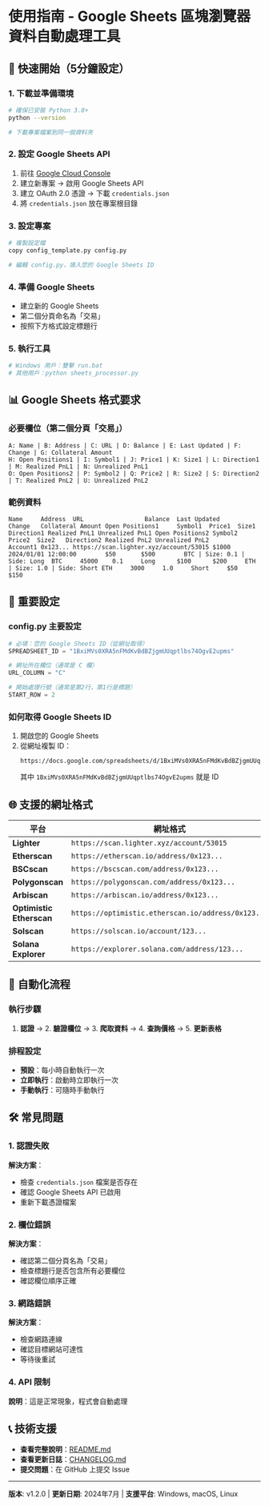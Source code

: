 # 使用指南 - Google Sheets 區塊瀏覽器資料自動處理工具

## 🚀 快速開始（5分鐘設定）

### 1. 下載並準備環境
```bash
# 確保已安裝 Python 3.8+
python --version

# 下載專案檔案到同一個資料夾
```

### 2. 設定 Google Sheets API
1. 前往 [Google Cloud Console](https://console.cloud.google.com/)
2. 建立新專案 → 啟用 Google Sheets API
3. 建立 OAuth 2.0 憑證 → 下載 `credentials.json`
4. 將 `credentials.json` 放在專案根目錄

### 3. 設定專案
```bash
# 複製設定檔
copy config_template.py config.py

# 編輯 config.py，填入您的 Google Sheets ID
```

### 4. 準備 Google Sheets
- 建立新的 Google Sheets
- 第二個分頁命名為「交易」
- 按照下方格式設定標題行

### 5. 執行工具
```bash
# Windows 用戶：雙擊 run.bat
# 其他用戶：python sheets_processor.py
```

## 📊 Google Sheets 格式要求

### 必要欄位（第二個分頁「交易」）
```
A: Name | B: Address | C: URL | D: Balance | E: Last Updated | F: Change | G: Collateral Amount
H: Open Positions1 | I: Symbol1 | J: Price1 | K: Size1 | L: Direction1 | M: Realized PnL1 | N: Unrealized PnL1
O: Open Positions2 | P: Symbol2 | Q: Price2 | R: Size2 | S: Direction2 | T: Realized PnL2 | U: Unrealized PnL2
```

### 範例資料
```
Name     Address  URL                 Balance  Last Updated         Change   Collateral Amount Open Positions1     Symbol1  Price1  Size1   Direction1 Realized PnL1 Unrealized PnL1 Open Positions2 Symbol2  Price2  Size2   Direction2 Realized PnL2 Unrealized PnL2
Account1 0x123... https://scan.lighter.xyz/account/53015 $1000     2024/01/01 12:00:00        $50       $500        BTC | Size: 0.1 | Side: Long  BTC     45000    0.1     Long      $100      $200     ETH | Size: 1.0 | Side: Short ETH     3000     1.0     Short     $50       $150
```

## 🔧 重要設定

### config.py 主要設定
```python
# 必填：您的 Google Sheets ID（從網址取得）
SPREADSHEET_ID = "1BxiMVs0XRA5nFMdKvBdBZjgmUUqptlbs74OgvE2upms"

# 網址所在欄位（通常是 C 欄）
URL_COLUMN = "C"

# 開始處理行號（通常是第2行，第1行是標題）
START_ROW = 2
```

### 如何取得 Google Sheets ID
1. 開啟您的 Google Sheets
2. 從網址複製 ID：
   ```
   https://docs.google.com/spreadsheets/d/1BxiMVs0XRA5nFMdKvBdBZjgmUUqptlbs74OgvE2upms/edit
   ```
   其中 `1BxiMVs0XRA5nFMdKvBdBZjgmUUqptlbs74OgvE2upms` 就是 ID

## 🌐 支援的網址格式

| 平台 | 網址格式 |
|------|----------|
| **Lighter** | `https://scan.lighter.xyz/account/53015` |
| **Etherscan** | `https://etherscan.io/address/0x123...` |
| **BSCscan** | `https://bscscan.com/address/0x123...` |
| **Polygonscan** | `https://polygonscan.com/address/0x123...` |
| **Arbiscan** | `https://arbiscan.io/address/0x123...` |
| **Optimistic Etherscan** | `https://optimistic.etherscan.io/address/0x123...` |
| **Solscan** | `https://solscan.io/account/123...` |
| **Solana Explorer** | `https://explorer.solana.com/address/123...` |

## 🔄 自動化流程

### 執行步驟
1. **認證** → 2. **驗證欄位** → 3. **爬取資料** → 4. **查詢價格** → 5. **更新表格**

### 排程設定
- **預設**：每小時自動執行一次
- **立即執行**：啟動時立即執行一次
- **手動執行**：可隨時手動執行

## 🛠️ 常見問題

### 1. 認證失敗
**解決方案**：
- 檢查 `credentials.json` 檔案是否存在
- 確認 Google Sheets API 已啟用
- 重新下載憑證檔案

### 2. 欄位錯誤
**解決方案**：
- 確認第二個分頁名為「交易」
- 檢查標題行是否包含所有必要欄位
- 確認欄位順序正確

### 3. 網路錯誤
**解決方案**：
- 檢查網路連線
- 確認目標網站可達性
- 等待後重試

### 4. API 限制
**說明**：這是正常現象，程式會自動處理

## 📞 技術支援

- **查看完整說明**：[README.md](README.md)
- **查看更新日誌**：[CHANGELOG.md](CHANGELOG.md)
- **提交問題**：在 GitHub 上提交 Issue

---

**版本**: v1.2.0 | **更新日期**: 2024年7月 | **支援平台**: Windows, macOS, Linux 